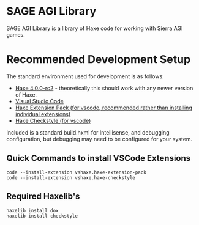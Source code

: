 # SAGE AGI Library
SAGE AGI Library is a library of Haxe code for working with Sierra AGI games.

# Recommended Development Setup
The standard environment used for development is as follows:
* [Haxe 4.0.0-rc2](https://haxe.org/download/version/4.0.0-rc.2/) - theoretically this should work with any newer version of Haxe.
* [Visual Studio Code](https://code.visualstudio.com/)
* [Haxe Extension Pack (for vscode, recommended rather than installing individual extensions)](https://marketplace.visualstudio.com/items?itemName=vshaxe.haxe-extension-pack)
* [Haxe Checkstyle (for vscode)](https://marketplace.visualstudio.com/items?itemName=vshaxe.haxe-checkstyle)

Included is a standard build.hxml for Intellisense, and debugging configuration, but debugging may need to be configured for your system.

## Quick Commands to install VSCode Extensions
````
code --install-extension vshaxe.haxe-extension-pack
code --install-extension vshaxe.haxe-checkstyle
````

## Required Haxelib's
````
haxelib install dox
haxelib install checkstyle
````
